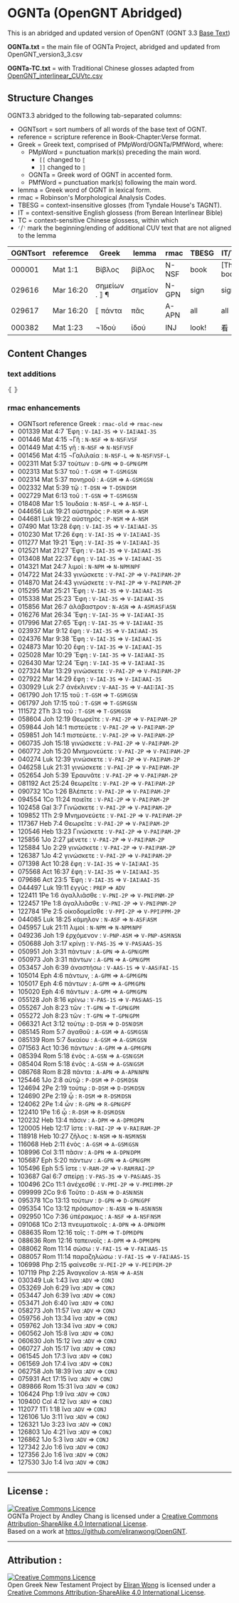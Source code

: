 # OGNTa (OpenGNT Abridged)

This is an abridged and updated version of OpenGNT (OGNT 3.3 [Base Text](https://github.com/eliranwong/OpenGNT/blob/master/OpenGNT_BASE_TEXT.zip)) 

**OGNTa.txt** = the main file of OGNTa Project, abridged and updated from OpenGNT_version3_3.csv

**OGNTa-TC.txt** = with Traditional Chinese glosses adapted from [OpenGNT_interlinear_CUVtc.csv](https://github.com/eliranwong/OpenGNT/blob/master/OpenGNT_interlinear_CUVtc.csv.zip)

## Structure Changes

OGNT3.3 abridged to the following tab-separated columns:
-  OGNTsort = sort numbers of all words of the base text of OGNT.
-  reference = scripture reference in Book-Chapter:Verse format.
-  Greek = Greek text, comprised of PMpWord/OGNTa/PMfWord, where:
   - PMpWord = punctuation mark(s) preceding the main word.
     - `[[` changed to `⟦`
     - `]]` changed to `⟧`
   - OGNTa = Greek word of OGNT in accented form.
   - PMfWord = punctuation mark(s) following the main word.
-  lemma = Greek word of OGNT in lexical form.
-  rmac = Robinson's Morphological Analysis Codes.
-  TBESG = context-insensitive glosses (from Tyndale House's TAGNT).
-  IT = context-sensitive English glossess (from Berean Interlinear Bible)
-  TC = context-sensitive Chinese glossess, within which
  - `⸂`/`⸃` mark the beginning/ending of additional CUV text that are not aligned to the lemma


| OGNTsort | referemce | Greek | lemma | rmac  | TBESG  | IT/TC |
|----------|-----------|-------|--------|-------|--------|----|
| 000001   | Mat 1:1   | Βίβλος  | βίβλος | N-NSF | book | [The] book |
| 029616   | Mar 16:20 | σημείων . ⟧ ¶	| σημεῖον | N-GPN | sign | signs.|
| 029617   | Mar 16:20 | ⟦ πάντα | πᾶς	| A-APN	| all | all |
| 000382 |Mat 1:23 | ¬Ἰδοὺ | ἰδού | INJ | look! | 看 |


## Content Changes

### text additions
⦃ ⦄

### rmac enhancements
- OGNTsort	reference	Greek : `rmac-old` ⇒ `rmac-new`
- 001339	Mat 4:7	Ἔφη : `V-IAI-3S` ⇒ `V-IAI⁞AAI-3S`
- 001446	Mat 4:15	¬Γῆ : `N-NSF` ⇒ `N-NSF⁞VSF`
- 001449	Mat 4:15	γῆ : `N-NSF` ⇒ `N-NSF⁞VSF`
- 001456	Mat 4:15	¬Γαλιλαία : `N-NSF-L` ⇒ `N-NSF⁞VSF-L`
- 002311	Mat 5:37	τούτων : `D-GPN` ⇒ `D-GPN⁞GPM`
- 002313	Mat 5:37	τοῦ : `T-GSM` ⇒ `T-GSM⁞GSN`
- 002314	Mat 5:37	πονηροῦ : `A-GSM` ⇒ `A-GSM⁞GSN`
- 002332	Mat 5:39	τῷ : `T-DSN` ⇒ `T-DSN⁞DSM`
- 002729	Mat 6:13	τοῦ : `T-GSN` ⇒ `T-GSM⁞GSN`
- 018408	Mar 1:5	Ἰουδαία : `N-NSF-L` ⇒ `A-NSF-L`
- 044656	Luk 19:21	αὐστηρὸς : `P-NSM` ⇒ `A-NSM`
- 044681	Luk 19:22	αὐστηρός : `P-NSM` ⇒ `A-NSM`
- 07490	Mat 13:28	ἔφη : `V-IAI-3S` ⇒ `V-IAI⁞AAI-3S`
- 010230	Mat 17:26	ἔφη : `V-IAI-3S` ⇒ `V-IAI⁞AAI-3S`
- 011277	Mat 19:21	Ἔφη : `V-IAI-3S` ⇒ `V-IAI⁞AAI-3S`
- 012521	Mat 21:27	Ἔφη : `V-IAI-3S` ⇒ `V-IAI⁞AAI-3S`
- 013408	Mat 22:37	ἔφη : `V-IAI-3S` ⇒ `V-IAI⁞AAI-3S`
- 014321	Mat 24:7	λιμοὶ : `N-NPM` ⇒ `N-NPM⁞NPF`
- 014722	Mat 24:33	γινώσκετε : `V-PAI-2P` ⇒ `V-PAI⁞PAM-2P`
- 014870	Mat 24:43	γινώσκετε : `V-PAI-2P` ⇒ `V-PAI⁞PAM-2P`
- 015295	Mat 25:21	Ἔφη : `V-IAI-3S` ⇒ `V-IAI⁞AAI-3S`
- 015338	Mat 25:23	Ἔφη : `V-IAI-3S` ⇒ `V-IAI⁞AAI-3S`
- 015856	Mat 26:7	ἀλάβαστρον : `N-ASN` ⇒ `A-ASM⁞ASF⁞ASN`
- 016276	Mat 26:34	Ἔφη : `V-IAI-3S` ⇒ `V-IAI⁞AAI-3S`
- 017996	Mat 27:65	Ἔφη : `V-IAI-3S` ⇒ `V-IAI⁞AAI-3S`
- 023937	Mar 9:12	ἔφη : `V-IAI-3S` ⇒ `V-IAI⁞AAI-3S`
- 024376	Mar 9:38	Ἔφη : `V-IAI-3S` ⇒ `V-IAI⁞AAI-3S`
- 024873	Mar 10:20	ἔφη : `V-IAI-3S` ⇒ `V-IAI⁞AAI-3S`
- 025028	Mar 10:29	Ἔφη : `V-IAI-3S` ⇒ `V-IAI⁞AAI-3S`
- 026430	Mar 12:24	Ἔφη : `V-IAI-3S` ⇒ `V-IAI⁞AAI-3S`
- 027324	Mar 13:29	γινώσκετε : `V-PAI-2P` ⇒ `V-PAI⁞PAM-2P`
- 027922	Mar 14:29	ἔφη : `V-IAI-3S` ⇒ `V-IAI⁞AAI-3S`
- 030929	Luk 2:7	ἀνέκλινεν : `V-AAI-3S` ⇒ `V-AAI⁞IAI-3S`
- 061790	Joh 17:15	τοῦ : `T-GSM` ⇒ `T-GSM⁞GSN`
- 061797	Joh 17:15	τοῦ : `T-GSM` ⇒ `T-GSM⁞GSN`
- 111572	2Th 3:3	τοῦ : `T-GSM` ⇒ `T-GSM⁞GSN`
- 058604	Joh 12:19	Θεωρεῖτε : `V-PAI-2P` ⇒ `V-PAI⁞PAM-2P`
- 059844	Joh 14:1	πιστεύετε : `V-PAI-2P` ⇒ `V-PAI⁞PAM-2P`
- 059851	Joh 14:1	πιστεύετε. : `V-PAI-2P` ⇒ `V-PAI⁞PAM-2P`
- 060735	Joh 15:18	γινώσκετε : `V-PAI-2P` ⇒ `V-PAI⁞PAM-2P`
- 060772	Joh 15:20	Μνημονεύετε : `V-PAI-2P` ⇒ `V-PAI⁞PAM-2P`
- 040274	Luk 12:39	γινώσκετε : `V-PAI-2P` ⇒ `V-PAI⁞PAM-2P`
- 046258	Luk 21:31	γινώσκετε : `V-PAI-2P` ⇒ `V-PAI⁞PAM-2P`
- 052654	Joh 5:39	Ἐραυνᾶτε : `V-PAI-2P` ⇒ `V-PAI⁞PAM-2P`
- 081192	Act 25:24	θεωρεῖτε : `V-PAI-2P` ⇒ `V-PAI⁞PAM-2P`
- 090732	1Co 1:26	Βλέπετε : `V-PAI-2P` ⇒ `V-PAI⁞PAM-2P`
- 094554	1Co 11:24	ποιεῖτε : `V-PAI-2P` ⇒ `V-PAI⁞PAM-2P`
- 102458	Gal 3:7	Γινώσκετε : `V-PAI-2P` ⇒ `V-PAI⁞PAM-2P`
- 109852	1Th 2:9	Μνημονεύετε : `V-PAI-2P` ⇒ `V-PAI⁞PAM-2P`
- 117367	Heb 7:4	Θεωρεῖτε : `V-PAI-2P` ⇒ `V-PAI⁞PAM-2P`
- 120546	Heb 13:23	Γινώσκετε : `V-PAI-2P` ⇒ `V-PAI⁞PAM-2P`
- 125856	1Jo 2:27	μένετε : `V-PAI-2P` ⇒ `V-PAI⁞PAM-2P`
- 125884	1Jo 2:29	γινώσκετε : `V-PAI-2P` ⇒ `V-PAI⁞PAM-2P`
- 126387	1Jo 4:2	γινώσκετε : `V-PAI-2P` ⇒ `V-PAI⁞PAM-2P`
- 071398	Act 10:28	ἔφη : `V-IAI-3S` ⇒ `V-IAI⁞AAI-3S`
- 075568	Act 16:37	ἔφη : `V-IAI-3S` ⇒ `V-IAI⁞AAI-3S`
- 079686	Act 23:5	Ἔφη : `V-IAI-3S` ⇒ `V-IAI⁞AAI-3S`
- 044497	Luk 19:11	ἐγγὺς : `PREP` ⇒ `ADV`
- 122411	1Pe 1:6	ἀγαλλιᾶσθε : `V-PNI-2P` ⇒ `V-PNI⁞PNM-2P`
- 122457	1Pe 1:8	ἀγαλλιᾶσθε : `V-PNI-2P` ⇒ `V-PNI⁞PNM-2P`
- 122784	1Pe 2:5	οἰκοδομεῖσθε : `V-PPI-2P` ⇒ `V-PPI⁞PPM-2P`
- 044085	Luk 18:25	κάμηλον : `N-ASF` ⇒ `N-ASF⁞ASM`
- 045957	Luk 21:11	λιμοὶ : `N-NPM` ⇒ `N-NPM⁞NPF`
- 049236	Joh 1:9	ἐρχόμενον : `V-PNP-ASM` ⇒ `V-PNP-ASM⁞NSN`
- 050688	Joh 3:17	κρίνῃ : `V-PAS-3S` ⇒ `V-PAS⁞AAS-3S`
- 050951	Joh 3:31	πάντων : `A-GPN` ⇒ `A-GPN⁞GPM`
- 050973	Joh 3:31	πάντων : `A-GPN` ⇒ `A-GPN⁞GPM`
- 053457	Joh 6:39	ἀναστήσω : `V-AAS-1S` ⇒ `V-AAS⁞FAI-1S`
- 105014	Eph 4:6	πάντων, : `A-GPM` ⇒ `A-GPM⁞GPN`
- 105017	Eph 4:6	πάντων : `A-GPM` ⇒ `A-GPM⁞GPN`
- 105020	Eph 4:6	πάντων : `A-GPM` ⇒ `A-GPM⁞GPN`
- 055128	Joh 8:16	κρίνω : `V-PAS-1S` ⇒ `V-PAS⁞AAS-1S`
- 055267	Joh 8:23	τῶν : `T-GPN` ⇒ `T-GPN⁞GPM`
- 055272	Joh 8:23	τῶν : `T-GPN` ⇒ `T-GPN⁞GPM`
- 066321	Act 3:12	τούτῳ : `D-DSN` ⇒ `D-DSN⁞DSM`
- 085145	Rom 5:7	ἀγαθοῦ : `A-GSM` ⇒ `A-GSM⁞GSN`
- 085139	Rom 5:7	δικαίου : `A-GSM` ⇒ `A-GSM⁞GSN`
- 071563	Act 10:36	πάντων : `A-GPM` ⇒ `A-GPM⁞GPN`
- 085394	Rom 5:18	ἑνὸς : `A-GSN` ⇒ `A-GSN⁞GSM`
- 085404	Rom 5:18	ἑνὸς : `A-GSN` ⇒ `A-GSN⁞GSM`
- 086768	Rom 8:28	πάντα : `A-APN` ⇒ `A-APN⁞NPN`
- 125446	1Jo 2:8	αὐτῷ : `P-DSM` ⇒ `P-DSM⁞DSN`
- 124694	2Pe 2:19	τούτῳ : `D-DSM` ⇒ `D-DSM⁞DSN`
- 124690	2Pe 2:19	ᾧ : `R-DSM` ⇒ `R-DSM⁞DSN`
- 124062	2Pe 1:4	ὧν : `R-GPN` ⇒ `R-GPN⁞GPF`
- 122410	1Pe 1:6	ᾧ : `R-DSM` ⇒ `R-DSM⁞DSN`
- 120232	Heb 13:4	πᾶσιν : `A-DPM` ⇒ `A-DPM⁞DPN`
- 120005	Heb 12:17	ἴστε : `V-RAI-2P` ⇒ `V-RAI⁞RAM-2P`
- 118918	Heb 10:27	ζῆλος : `N-NSM` ⇒ `N-NSM⁞NSN`
- 116068	Heb 2:11	ἑνὸς : `A-GSM` ⇒ `A-GSM⁞GSN`
- 108996	Col 3:11	πᾶσιν : `A-DPN` ⇒ `A-DPN⁞DPM`
- 105687	Eph 5:20	πάντων : `A-GPN` ⇒ `A-GPN⁞GPM`
- 105496	Eph 5:5	ἴστε : `V-RAM-2P` ⇒ `V-RAM⁞RAI-2P`
- 103687	Gal 6:7	σπείρῃ : `V-PAS-3S` ⇒ `V-PAS⁞AAS-3S`
- 100496	2Co 11:1	ἀνέχεσθέ : `V-PMI-2P` ⇒ `V-PMI⁞PMM-2P`
- 099999	2Co 9:6	Τοῦτο : `D-ASN` ⇒ `D-ASN⁞NSN`
- 095378	1Co 13:13	τούτων : `D-GPN` ⇒ `D-GPN⁞GPF`
- 095354	1Co 13:12	πρόσωπον· : `N-ASN` ⇒ `N-ASN⁞NSN`
- 092950	1Co 7:36	ὑπέρακμος : `A-NSF` ⇒ `A-NSF⁞NSM`
- 091068	1Co 2:13	πνευματικοῖς : `A-DPN` ⇒ `A-DPN⁞DPM`
- 088635	Rom 12:16	τοῖς : `T-DPM` ⇒ `T-DPM⁞DPN`
- 088636	Rom 12:16	ταπεινοῖς : `A-DPM` ⇒ `A-DPM⁞DPN`
- 088062	Rom 11:14	σώσω : `V-FAI-1S` ⇒ `V-FAI⁞AAS-1S`
- 088057	Rom 11:14	παραζηλώσω : `V-FAI-1S` ⇒ `V-FAI⁞AAS-1S`
- 106998	Php 2:15	φαίνεσθε :`V-PEI-2P` ⇒ `V-PEI⁞PEM-2P`
- 107119	Php 2:25	Ἀναγκαῖον :`A-NSN` ⇒ `A-ASN`
- 030349	Luk 1:43	ἵνα	:`ADV` ⇒ `CONJ`
- 053269	Joh 6:29	ἵνα	:`ADV` ⇒ `CONJ`
- 053447	Joh 6:39	ἵνα	:`ADV` ⇒ `CONJ`
- 053471	Joh 6:40	ἵνα	:`ADV` ⇒ `CONJ`
- 058273	Joh 11:57	ἵνα	:`ADV` ⇒ `CONJ`
- 059756	Joh 13:34	ἵνα	:`ADV` ⇒ `CONJ`
- 059762	Joh 13:34	ἵνα	:`ADV` ⇒ `CONJ`
- 060562	Joh 15:8	ἵνα	:`ADV` ⇒ `CONJ`
- 060630	Joh 15:12	ἵνα	:`ADV` ⇒ `CONJ`
- 060727	Joh 15:17	ἵνα	:`ADV` ⇒ `CONJ`
- 061545	Joh 17:3	ἵνα	:`ADV` ⇒ `CONJ`
- 061569	Joh 17:4	ἵνα	:`ADV` ⇒ `CONJ`
- 062758	Joh 18:39	ἵνα	:`ADV` ⇒ `CONJ`
- 075931	Act 17:15	ἵνα	:`ADV` ⇒ `CONJ`
- 089866	Rom 15:31	ἵνα	:`ADV` ⇒ `CONJ`
- 106424	Php 1:9	ἵνα	:`ADV` ⇒ `CONJ`
- 109400	Col 4:12	ἵνα	:`ADV` ⇒ `CONJ`
- 112077	1Ti 1:18	ἵνα	:`ADV` ⇒ `CONJ`
- 126106	1Jo 3:11	ἵνα	:`ADV` ⇒ `CONJ`
- 126321	1Jo 3:23	ἵνα	:`ADV` ⇒ `CONJ`
- 126803	1Jo 4:21	ἵνα	:`ADV` ⇒ `CONJ`
- 126862	1Jo 5:3	ἵνα	:`ADV` ⇒ `CONJ`
- 127342	2Jo 1:6	ἵνα	:`ADV` ⇒ `CONJ`
- 127356	2Jo 1:6	ἵνα	:`ADV` ⇒ `CONJ`
- 127530	3Jo 1:4	ἵνα	:`ADV` ⇒ `CONJ`

---

## License :

<a rel="license" href="http://creativecommons.org/licenses/by-sa/4.0/"><img alt="Creative Commons Licence" style="border-width:0" src="https://i.creativecommons.org/l/by-sa/4.0/88x31.png" /></a><br /><span xmlns:dct="http://purl.org/dc/terms/" property="dct:title">OGNTa Project by Andley Chang is licensed under a <a rel="license" href="http://creativecommons.org/licenses/by-sa/4.0/">Creative Commons Attribution-ShareAlike 4.0 International License</a>.
<br />Based on a work at <a xmlns:dct="http://purl.org/dc/terms/" href="https://github.com/eliranwong/OpenGNT" rel="dct:source">https://github.com/eliranwong/OpenGNT</a>.

---

## Attribution :

<a rel="license" href="http://creativecommons.org/licenses/by-sa/4.0/"><img alt="Creative Commons Licence" style="border-width:0" src="https://i.creativecommons.org/l/by-sa/4.0/88x31.png" /></a><br /><span xmlns:dct="http://purl.org/dc/terms/" property="dct:title">Open Greek New Testament Project</span> by <a xmlns:cc="http://creativecommons.org/ns#" href="https://marvel.bible" property="cc:attributionName" rel="cc:attributionURL">Eliran Wong</a> is licensed under a <a rel="license" href="http://creativecommons.org/licenses/by-sa/4.0/">Creative Commons Attribution-ShareAlike 4.0 International License</a>.



